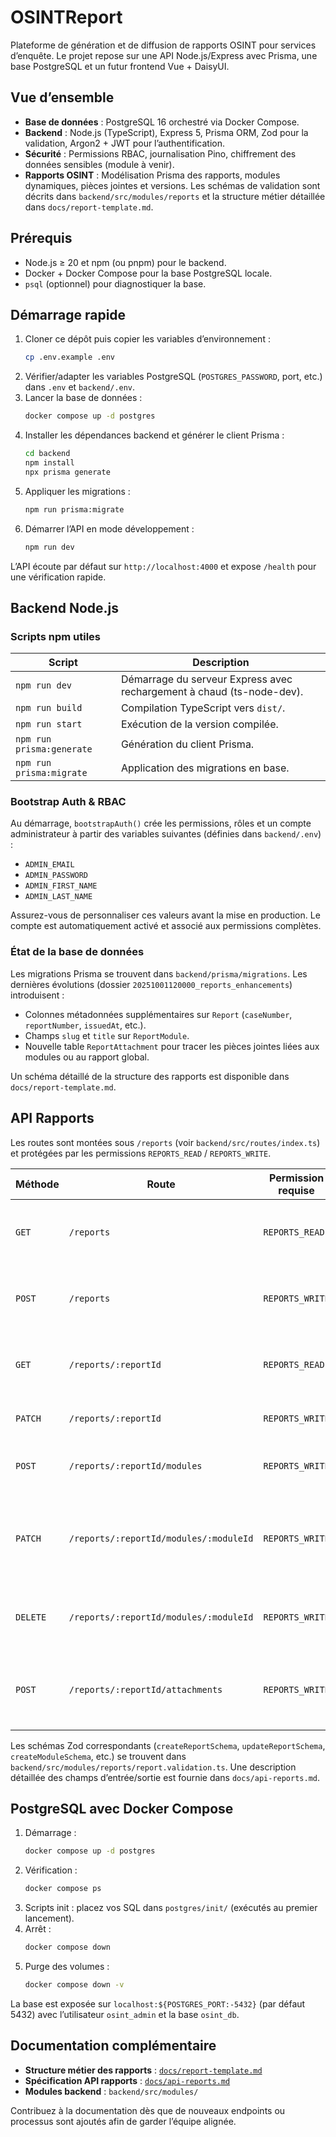 # OSINTReport

Plateforme de génération et de diffusion de rapports OSINT pour services d’enquête. Le projet repose sur une API Node.js/Express avec Prisma, une base PostgreSQL et un futur frontend Vue + DaisyUI.

## Vue d’ensemble

- **Base de données** : PostgreSQL 16 orchestré via Docker Compose.
- **Backend** : Node.js (TypeScript), Express 5, Prisma ORM, Zod pour la validation, Argon2 + JWT pour l’authentification.
- **Sécurité** : Permissions RBAC, journalisation Pino, chiffrement des données sensibles (module à venir).
- **Rapports OSINT** : Modélisation Prisma des rapports, modules dynamiques, pièces jointes et versions. Les schémas de validation sont décrits dans `backend/src/modules/reports` et la structure métier détaillée dans `docs/report-template.md`.

## Prérequis

- Node.js ≥ 20 et npm (ou pnpm) pour le backend.
- Docker + Docker Compose pour la base PostgreSQL locale.
- `psql` (optionnel) pour diagnostiquer la base.

## Démarrage rapide

1. Cloner ce dépôt puis copier les variables d’environnement :
	```bash
	cp .env.example .env
	```
2. Vérifier/adapter les variables PostgreSQL (`POSTGRES_PASSWORD`, port, etc.) dans `.env` et `backend/.env`.
3. Lancer la base de données :
	```bash
	docker compose up -d postgres
	```
4. Installer les dépendances backend et générer le client Prisma :
	```bash
	cd backend
	npm install
	npx prisma generate
	```
5. Appliquer les migrations :
	```bash
	npm run prisma:migrate
	```
6. Démarrer l’API en mode développement :
	```bash
	npm run dev
	```

L’API écoute par défaut sur `http://localhost:4000` et expose `/health` pour une vérification rapide.

## Backend Node.js

### Scripts npm utiles

| Script | Description |
| --- | --- |
| `npm run dev` | Démarrage du serveur Express avec rechargement à chaud (ts-node-dev). |
| `npm run build` | Compilation TypeScript vers `dist/`. |
| `npm run start` | Exécution de la version compilée. |
| `npm run prisma:generate` | Génération du client Prisma. |
| `npm run prisma:migrate` | Application des migrations en base. |

### Bootstrap Auth & RBAC

Au démarrage, `bootstrapAuth()` crée les permissions, rôles et un compte administrateur à partir des variables suivantes (définies dans `backend/.env`) :

- `ADMIN_EMAIL`
- `ADMIN_PASSWORD`
- `ADMIN_FIRST_NAME`
- `ADMIN_LAST_NAME`

Assurez-vous de personnaliser ces valeurs avant la mise en production. Le compte est automatiquement activé et associé aux permissions complètes.

### État de la base de données

Les migrations Prisma se trouvent dans `backend/prisma/migrations`. Les dernières évolutions (dossier `20251001120000_reports_enhancements`) introduisent :

- Colonnes métadonnées supplémentaires sur `Report` (`caseNumber`, `reportNumber`, `issuedAt`, etc.).
- Champs `slug` et `title` sur `ReportModule`.
- Nouvelle table `ReportAttachment` pour tracer les pièces jointes liées aux modules ou au rapport global.

Un schéma détaillé de la structure des rapports est disponible dans `docs/report-template.md`.

## API Rapports

Les routes sont montées sous `/reports` (voir `backend/src/routes/index.ts`) et protégées par les permissions `REPORTS_READ` / `REPORTS_WRITE`.

| Méthode | Route | Permission requise | Description |
| --- | --- | --- | --- |
| `GET` | `/reports` | `REPORTS_READ` | Liste paginée des rapports avec filtrage par statut ou texte. |
| `POST` | `/reports` | `REPORTS_WRITE` | Création d’un rapport (métadonnées, objectifs, dates). |
| `GET` | `/reports/:reportId` | `REPORTS_READ` | Détail complet d’un rapport (modules, pièces jointes, entités liées). |
| `PATCH` | `/reports/:reportId` | `REPORTS_WRITE` | Mise à jour partielle d’un rapport. |
| `POST` | `/reports/:reportId/modules` | `REPORTS_WRITE` | Ajout d’un module structuré au rapport. |
| `PATCH` | `/reports/:reportId/modules/:moduleId` | `REPORTS_WRITE` | Mise à jour partielle d’un module (payload JSON, position, slug...). |
| `DELETE` | `/reports/:reportId/modules/:moduleId` | `REPORTS_WRITE` | Suppression d’un module et de ses ressources associées. |
| `POST` | `/reports/:reportId/attachments` | `REPORTS_WRITE` | Enregistrement d’une pièce jointe (clé de stockage, métadonnées, expiration). |

Les schémas Zod correspondants (`createReportSchema`, `updateReportSchema`, `createModuleSchema`, etc.) se trouvent dans `backend/src/modules/reports/report.validation.ts`. Une description détaillée des champs d’entrée/sortie est fournie dans `docs/api-reports.md`.

## PostgreSQL avec Docker Compose

1. Démarrage :
	```bash
	docker compose up -d postgres
	```
2. Vérification :
	```bash
	docker compose ps
	```
3. Scripts init : placez vos SQL dans `postgres/init/` (exécutés au premier lancement).
4. Arrêt :
	```bash
	docker compose down
	```
5. Purge des volumes :
	```bash
	docker compose down -v
	```

La base est exposée sur `localhost:${POSTGRES_PORT:-5432}` (par défaut 5432) avec l’utilisateur `osint_admin` et la base `osint_db`.

## Documentation complémentaire

- **Structure métier des rapports** : [`docs/report-template.md`](docs/report-template.md)
- **Spécification API rapports** : [`docs/api-reports.md`](docs/api-reports.md)
- **Modules backend** : `backend/src/modules/`

Contribuez à la documentation dès que de nouveaux endpoints ou processus sont ajoutés afin de garder l’équipe alignée.